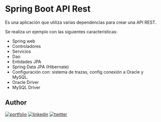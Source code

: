 
# Spring Boot API Rest

Es una aplicación que utiliza varias dependencias para crear una API REST.

Se realiza un ejemplo con las siguientes características:

- Spring web
- Controladores
- Servicios
- Dao
- Entidades JPA
- Spring Data JPA (Hibernate)
- Configuración con: sistema de trazas, config conexión a Oracle y MySQL.
- Oracle Driver
- MySQL Driver





## Author

[![portfolio](https://img.shields.io/badge/my_portfolio-000?style=for-the-badge&logo=ko-fi&logoColor=white)](https://adrianpisabarro.com/)
[![linkedin](https://img.shields.io/badge/linkedin-0A66C2?style=for-the-badge&logo=linkedin&logoColor=white)](https://www.linkedin.com/in/adrian-pisabarro/)
[![twitter](https://img.shields.io/badge/twitter-1DA1F2?style=for-the-badge&logo=twitter&logoColor=white)](https://twitter.com/adriantxupisi)


